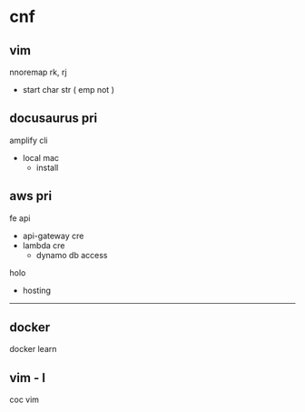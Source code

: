 
# cnf


## vim

nnoremap rk, rj
- start char str ( emp not )


## docusaurus pri

amplify cli
- local mac
  - install


## aws pri

fe api
- api-gateway cre
- lambda cre
  - dynamo db access


holo
- hosting


---

## docker

docker learn


## vim  -  l

coc vim



